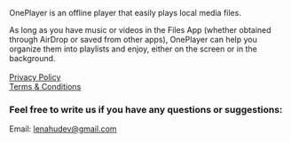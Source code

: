 

OnePlayer is an offline player that easily plays local media files. 

As long as you have music or videos in the Files App (whether obtained through AirDrop or saved from other apps), OnePlayer can help you organize them into playlists and enjoy, either on the screen or in the background.
<br>
<br>
[Privacy Policy](Privacy.md)  
[Terms & Conditions](TermsAndConditions.md)

### Feel free to write us if you have any questions or suggestions:

Email: lenahudev@gmail.com
